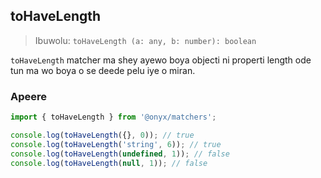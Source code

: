 ## toHaveLength

> Ibuwolu: `toHaveLength (a: any, b: number): boolean`

`toHaveLength` matcher ma shey ayewo boya objecti ni properti length ode tun ma wo boya o se deede pelu iye o miran.

### Apeere

```ts
import { toHaveLength } from '@onyx/matchers';

console.log(toHaveLength({}, 0)); // true
console.log(toHaveLength('string', 6)); // true
console.log(toHaveLength(undefined, 1)); // false
console.log(toHaveLength(null, 1)); // false
```
